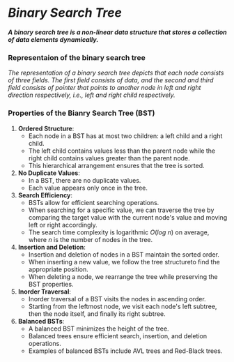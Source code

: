# _Binary Search Tree_

***A binary search tree is a non-linear data structure that stores a collection of data elements dynamically.***

### Representaion of the binary search tree
_The representation of a binary search tree depicts that each node consists of three fields. The first field consists of data, and the second and third field consists of pointer that points to another node in left and right direction respectively, i.e., left and right child respectively._

### Properties of the Bianry Search Tree (BST)
1. **Ordered Structure**:
    - Each node in a BST has at most two children: a left child and a right child.
    - The left child contains values less than the parent node while the right child contains values greater than the parent node.
    - This hierarchical arrangement ensures that the tree is sorted.
2. **No Duplicate Values**:
    - In a BST, there are no duplicate values.
    - Each value appears only once in the tree.
3. **Search Efficiency**:
    - BSTs allow for efficient searching operations.
    - When searching for a specific value, we can traverse the tree by comparing the target value with the current node's value and moving left or right accordingly.
    - The search time complexity is logarithmic $O(log$ $n)$ on average, where $n$ is the number of nodes in the tree.
4. **Insertion and Deletion**:
    - Insertion and deletion of nodes in a BST maintain the sorted order.
    - When inserting a new value, we follow the tree structureto find the appropriate position.
    - When deleting a node, we rearrange the tree while preserving the BST properties.
5. **Inorder Traversal**:
    - Inorder traversal of a BST visits the nodes in ascending order.
    - Starting from the leftmost node, we visit each node's left subtree, then the node itself, and finally its right subtree.
6. **Balanced BSTs**:
    - A balanced BST minimizes the height of the tree.
    - Balanced trees ensure efficient search, insertion, and deletion operations.
    - Examples of balanced BSTs include AVL trees and Red-Black trees.
